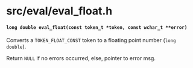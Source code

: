 # src/eval/eval_float.h

#### `long double eval_float(const token_t *token, const wchar_t **error)`
Converts a `TOKEN_FLOAT_CONST` token to a floating point number (`long double`).

Return `NULL` if no errors occurred, else, pointer to error msg.

